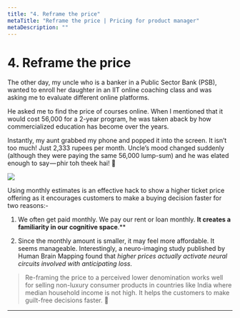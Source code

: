 ```yaml
---
title: "4. Reframe the price"
metaTitle: "Reframe the price | Pricing for product manager"
metaDescription: ""
---
```




# 4. Reframe the price

The other day, my uncle who is a banker in a Public Sector Bank  (PSB),  wanted to enroll her daughter in an IIT online coaching class and was asking me to evaluate different online platforms.

He asked me to find the price of courses online. When I mentioned that it would cost  56,000 for a 2-year program, he was taken aback by how commercialized education has become over the years.

Instantly, my aunt grabbed my phone and popped it into the screen. It isn’t too much! Just 2,333 rupees per month. Uncle’s mood changed suddenly (although they were paying the same 56,000 lump-sum) and he was elated enough to say — phir toh theek hai! 🙏

<div class="img-70 img-center">

<img src="https://cdn.substack.com/image/fetch/w_1456,c_limit,f_auto,q_auto:good,fl_progressive:steep/https%3A%2F%2Fbucketeer-e05bbc84-baa3-437e-9518-adb32be77984.s3.amazonaws.com%2Fpublic%2Fimages%2Fa440e0a4-5df3-4719-b839-3dabbf56d40b_790x674.png" />

</div>

Using monthly estimates is an effective hack to show a higher ticket price offering as it encourages customers to make a buying decision faster for two reasons:-

1. We often get paid monthly. We pay our rent or loan monthly. **It creates a familiarity in our cognitive space**.**

2.  Since the monthly amount is smaller, it may feel more affordable. It seems manageable. Interestingly, a neuro-imaging study published by  Human Brain Mapping found that *higher prices actually activate neural circuits involved with anticipating loss.*

> Re-framing the price to a perceived lower denomination works well for selling non-luxury consumer products in countries like India where median household income is not high. It helps the customers to make guilt-free decisions faster. 👊


---


